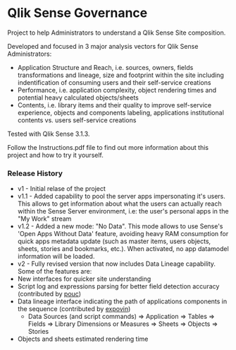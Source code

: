 # Qlik Sense Governance
Project to help Administrators to understand a Qlik Sense Site composition. 

Developed and focused in 3 major analysis vectors for Qlik Sense Administrators:
* Application Structure and Reach, i.e. sources, owners, fields transformations and lineage, size and footprint within the site including indentification of consuming users and their self-service creations
* Performance, i.e. application complexity, object rendering times and potential heavy calculated objects/sheets
* Contents, i.e. library items and their quality to improve self-service experience, objects and components labeling, applications institutional contents vs. users self-service creations

Tested with Qlik Sense 3.1.3.

Follow the Instructions.pdf file to find out more information about this project and how to try it yourself.

### Release History
 * v1 - Initial relase of the project
 * v1.1 - Added capability to pool the server apps impersonating it's users. This allows to get information about what the users can actually reach within the Sense Server environment, i.e: the user's personal apps in the "My Work" stream
 * v1.2 - Added a new mode: "No Data". This mode allows to use Sense's 'Open Apps Without Data' feature, avoiding heavy RAM consumption for quick apps metadata update (such as master items, users objects, sheets, stories and bookmarks, etc.). When activated, no app datamodel information will be loaded.
 * v2 - Fully revised version that now includes Data Lineage capability. Some of the features are:
  * New interfaces for quicker site understanding
  * Script log and expressions parsing for better field detection accuracy (contributed by [pouc](https://github.com/pouc))
  * Data lineage interface indicating the path of applications components in the sequence (contributed by [expovin](https://github.com/expovin))
     * Data Sources (and script commands) => Application => Tables => Fields => Library Dimensions or Measures => Sheets => Objects => Stories
  * Objects and sheets estimated rendering time

